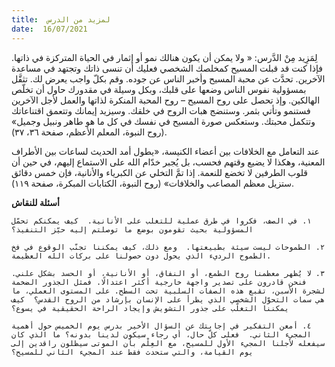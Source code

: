 ```yaml
---
title:  لمزيد من الدرس
date:  16/07/2021
---
```


لِمَزِيد مِنْ الدَّرس: « ولا يمكن أن يكون هنالك نمو أو إثمار في الحياة المتركزة في ذاتها. فإذا كنت قد قبلت المسيح كمخلصك الشخصي فعليك أن تنسى ذاتك وتجتهد في مساعدة الآخرين. تحدَّث عن محبة المسيح وأخبر الناس عن جوده. وقم بكلّ واجب يعرض لك. تثقَّل بمسؤولية نفوس الناس وضعها على قلبك، وبكل وسيلة في مقدورك حاول أن تخلّص الهالكين. وإذ تحصل على روح المسيح – روح المحبة المنكرة لذاتها والعمل لأجل الآخرين فستنمو وتأتي بثمر. وستنضج هبات الروح في خلقك. وسيزيد إيمانك وتتعمق اقتناعاتك وتتكمل محبتك. وستعكس صورة المسيح في نفسك في كل ما هو طاهر ونبيل وجميل» (روح النبوة، المعلم الأعظم، صفحة ٣٦، ٣٧).

عند التعامل مع الخلافات بين أعضاء الكنيسة، «يطول أمد الحديث لساعات بين الأطراف المعنية، وهكذا لا يضيع وقتهم فحسب، بل يُجبر خدّام الله على الاستماع إليهم، في حين أن قلوب الطرفين لا تخضع للنعمة. إذا تمَّ التخلي عن الكبرياء والأنانية، فإن خمس دقائق ستزيل معظم المصاعب والخلافات» (روح النبوة، الكتابات المبكرة، صفحة ١١٩).

**أسئلة للنقاش**

`١. في الصف، فكروا في طرق عملية للتغلب على الأنانية.  كيف يمكنكم تحمّل المسؤولية بحيث تقومون بوضع ما توصلتم إليه حيّز التنفيذ؟`

`٢. الطموحات ليست سيئة بطبيعتها.  ومع ذلك، كيف يمكننا تجنّب الوقوع في فخ الطموح الرديء الذي يحول دون حصولنا على بركات الله العظيمة.`

`٣. لا يُظهر معظمنا روح الطمع، أو النفاق، أو الأنانية، أو الحسد بشكل علني.  فنحن قادرون على تصدير واجهة خارجية أكثر اعتدالًا. فمثل الجذور الضخمة لشجرة الأسبن، تقبع هذه الصفات السلبية تحت السطح. على المستوى العملي، ما هي سمات التحوّل الشخصي الذي يطرأ على الإنسان بإرشاد من الروح القدس؟  كيف يمكننا التغلّب على جذور التشويش وإيجاد الراحة الحقيقية في يسوع؟`

`٤. أمعن التفكير في إجابتك عن السؤال الأخير بدرس يوم الخميس حول أهمية المجيء الثاني.  فعلى كلّ حال، أي رجاء سيكون لدينا بدونه؟ ما الذي كان سيفعله لأجلنا المجيء الأول للمسيح، مع العِلْم بأن الموتى سيظلون راقدين إلى يوم القيامة، والتي ستحدث فقط عند المجيء الثاني للمسيح؟`